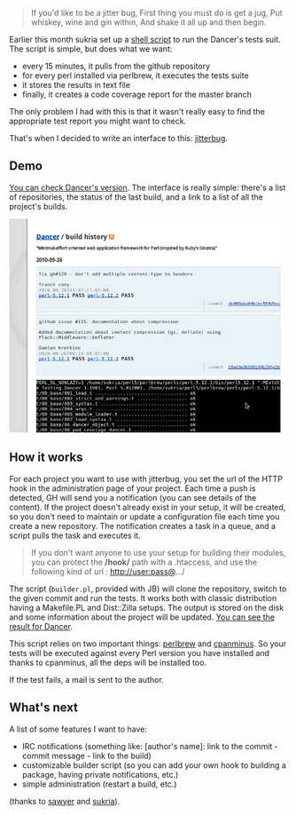 > If you'd like to be a jitter bug, First thing you must do is get a jug, Put whiskey, wine and gin within, And shake it all up and then begin.

Earlier this month sukria set up a [shell script](http://github.com/sukria/capsule) to run the Dancer's tests suit. The script is simple, but does what we want:

-   every 15 minutes, it pulls from the github repository
-   for every perl installed via perlbrew, it executes the tests suite
-   it stores the results in text file
-   finally, it creates a code coverage report for the master branch

The only problem I had with this is that it wasn't really easy to find the appropriate test report you might want to check.

That's when I decided to write an interface to this: [jitterbug](https://github.com/franckcuny/jitterbug).

## Demo

[You can check Dancer's version](http://jitterbug.perldancer.org/). The interface is really simple: there's a list of repositories, the status of the last build, and a link to a list of all the project's builds.

![jitterbug](../assets/jitterbug.webp)

## How it works

For each project you want to use with jitterbug, you set the url of the HTTP hook in the administration page of your project. Each time a push is detected, GH will send you a notification (you can see details of the content). If the project doesn't already exist in your setup, it will be created, so you don't need to maintain or update a configuration file each time you create a new repository. The notification creates a task in a queue, and a script pulls the task and executes it.

> If you don't want anyone to use your setup for building their modules, you can protect the **/hook/** path with a .htaccess, and use the following kind of url : <http://user:pass@>.../

The script (`builder.pl`, provided with JB) will clone the repository, switch to the given commit and run the tests. It works both with classic distribution having a Makefile.PL and Dist::Zilla setups. The output is stored on the disk and some information about the project will be updated. [You can see the result for Dancer](http://jitterbug.perldancer.org/project/Dancer).

This script relies on two important things: [perlbrew](http://github.com/gugod/App-perlbrew) and [cpanminus](http://github.com/miyagawa/cpanminus). So your tests will be executed against every Perl version you have installed and thanks to cpanminus, all the deps will be installed too.

If the test fails, a mail is sent to the author.

## What's next

A list of some features I want to have:

-   IRC notifications (something like: \[author's name\]: link to the commit - commit message - link to the build)
-   customizable builder script (so you can add your own hook to building a package, having private notifications, etc.)
-   simple administration (restart a build, etc.)

(thanks to [sawyer](http://github.com/xsawyerx) and [sukria](http://github.com/sukria/)).
